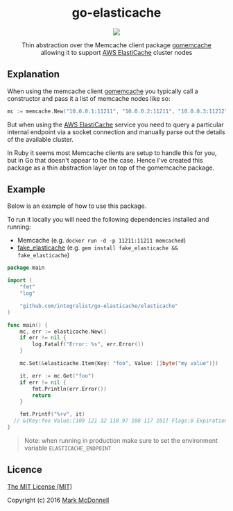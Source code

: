 <h1 align="center">go-elasticache</h1>

<p align="center">
  <img src="https://img.shields.io/badge/Completed-100%25-green.svg?style=flat-square">
</p>

<p align="center">
  Thin abstraction over the Memcache client package <a href="https://github.com/bradfitz/gomemcache">gomemcache</a><br>
  allowing it to support <a href="https://aws.amazon.com/elasticache/">AWS ElastiCache</a> cluster nodes
</p>

## Explanation

When using the memcache client [gomemcache](https://github.com/bradfitz/gomemcache) you typically call a constructor and pass it a list of memcache nodes like so:

```go
mc := memcache.New("10.0.0.1:11211", "10.0.0.2:11211", "10.0.0.3:11212")
```

But when using the [AWS ElastiCache](https://aws.amazon.com/elasticache/) service you need to query a particular internal endpoint via a socket connection and manually parse out the details of the available cluster.

In Ruby it seems most Memcache clients are setup to handle this for you, but in Go that doesn't appear to be the case. Hence I've created this package as a thin abstraction layer on top of the gomemcache package.

## Example

Below is an example of how to use this package. 

To run it locally you will need the following dependencies installed and running:

- Memcache (e.g. `docker run -d -p 11211:11211 memcached`)
- [fake_elasticache](https://github.com/stevenjack/fake_elasticache) (e.g. `gem install fake_elasticache && fake_elasticache`)

```go
package main

import (
	"fmt"
	"log"

	"github.com/integralist/go-elasticache/elasticache"
)

func main() {
	mc, err := elasticache.New()
	if err != nil {
		log.Fatalf("Error: %s", err.Error())
	}

	mc.Set(&elasticache.Item{Key: "foo", Value: []byte("my value")})

	it, err := mc.Get("foo")
	if err != nil {
		fmt.Println(err.Error())
		return
	}

	fmt.Printf("%+v", it) 
  // &{Key:foo Value:[109 121 32 118 97 108 117 101] Flags:0 Expiration:0 casid:9}
}
```

> Note: when running in production make sure to set the environment variable `ELASTICACHE_ENDPOINT`

## Licence

[The MIT License (MIT)](http://opensource.org/licenses/MIT)

Copyright (c) 2016 [Mark McDonnell](http://twitter.com/integralist)
